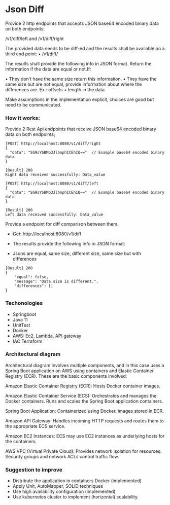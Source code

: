# Json Diff
Provide 2 http endpoints that accepts JSON base64 encoded binary data on
both endpoints: 

/v1/diff/left and /v1/diff/right

The provided data needs to be diff-ed and the results shall be available on a third end point: 
• /v1/diff/

The results shall provide the following info in JSON format. Return the information if the data are equal or not.If:

• They don’t have the same size return this information.
• They have the same size but are not equal, provide information about where the differences are. Ex.: offsets + length in the data.

Make assumptions in the implementation explicit, choices are good but need to be communicated.

### How it works:
Provide 2 Rest Api endpoints that receive JSON base64 encoded binary data on both endpoints;

```
[POST] http://localhost:8080/v1/diff/right
{
  "data": "SG9sYSBMb3JlbnphICEhIQ=="  // Example base64 encoded binary data
}

[Result] 200
Right data received successfully: Data_value

[POST] http://localhost:8080/v1/diff/left
{
  "data": "SG9sYSBMb3JlbnphICEhIQ=="  // Example base64 encoded binary data
}

[Result] 200
Left data received successfully: Data_value
```

Provide a endpoint for diff comparison between them.
- Get: http://localhost:8080/v1/diff
- The results provide the following info in JSON format:


- Jsons are equal, same size, different size, same size but with differences

```
[Result] 200
{
    "equal": false,
    "message": "Data size is different.",
    "differences": []
}
```

### Techonologies
- Springboot
- Java 11
- UnitTest
- Docker
- AWS: Ec2, Lambda, API gateway
- IAC Terraform

### Architectural diagram 

Architectural diagram involves multiple components, and in this case uses a Spring Boot application on AWS using containers and Elastic Container Registry (ECR). These are the basic components involved:

Amazon Elastic Container Registry (ECR): Hosts Docker container images.

Amazon Elastic Container Service (ECS):
Orchestrates and manages the Docker containers.
Runs and scales the Spring Boot application containers.

Spring Boot Application: Containerized using Docker. Images stored in ECR.

Amazon API Gateway: Handles incoming HTTP requests and routes them to the appropriate ECS service.

Amazon EC2 Instances: ECS may use EC2 instances as underlying hosts for the containers.

AWS VPC (Virtual Private Cloud): Provides network isolation for resources. Security groups and network ACLs control traffic flow.


### Suggestion to improve
- Distribute the application in containers Docker (implemented)
- Apply Unit, AutoMapper, SOLID techniques
- Use high availability configuration (implemented)
- Use kubernetes cluster to implement (horizontal) scalability.
